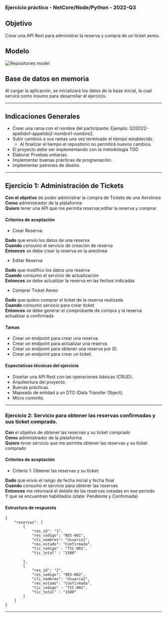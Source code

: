 ### Ejercicio práctico - NetCore/Node/Python - 2022-Q3

## Objetivo
Crear una API Rest para administrar la reserva y compra de un ticket aereo.

## Modelo
![](./modelo.jpg "Repositories model")

## Base de datos en memoria
Al cargar la aplicación, se inicializará los datos de la base inicial, la cual servirá como insumo para desarrollar el ejercicio.

---

## Indicaciones Generales

- Crear una rama con el nombre del participante: Ejemplo: Q32022-apellido1-appelido2-nombre1-nombre2.
- Subir cambios a sus ramas una vez terminado el tiempo establecido.
    - Al finalizar el tiempo el repositorio no permitirá nuevos cambios.
- El proyecto debe ser implementando con la metodologia TDD
- Elaborar Pruebas unitarias.
- Implementar buenas prácticas de programación.
- Implementar patrones de diseño.


---

## Ejercicio 1: Administración de Tickets 

<p><strong>Con el objetivo</strong> de poder administrar la compra de Tickets de una Aerolinea<br>
<strong>Como</strong> administrador de la plataforma<br>
<strong>Quiero</strong> tener una API que me permita reservar,editar la reserva y comprar</p>

#### Criterios de aceptación

- Crear Reserva:
<p><strong>Dado</strong> que envío los datos de una reserva<br>
<strong>Cuando</strong> consumo el servicio de creación de reserva<br>
<strong>Entonces</strong> se debe crear la reserva en la areolinea</p>

- Editar Reserva
<p><strong>Dado</strong> que modifico los datos una reserva<br>
<strong>Cuando</strong> consumo el servicio de actualización<br>
<strong>Entonces</strong> se debe actualizar la reserva en las fechas indicadas</p>


- Comprar Ticket Aereo
<p><strong>Dado</strong> que quiero comprar el ticket de la reserva realizada<br>
<strong>Cuando</strong> consumo servicio para crear ticket<br>
<strong>Entonces</strong> se debe generar el comprobante de compra y la reserva actualizar a confirmada</p>


#### Tareas

- Crear un endpoint para crear una reserva.
- Crear un endpoint para actualizar una reserva.
- Crear un endpoint para obtener una reserva por ID.
- Crear un endpoint para crear un ticket.

#### Expectativas técnicas del ejercicio

- Diseñar una API Rest con las operaciones básicas (CRUD).
- Arquitectura del proyecto.
- Buenas prácticas.
- Mapeado de entidad a un DTO (Data Transfer Object).
- Micro commits. 

---

### Ejercicio 2: Servicio para obtener las reservas confirmadas y sus ticket comprado.

<p><strong>Con</strong> el objetivo de obtener las reservas y su ticket comprado<br>
<strong>Como</strong> administrador de la plataforma<br>
<strong>Quiero</strong> tener servicio que me permita obtener las reservas y su ticket comprado</p>

#### Criterios de aceptación

- Criterio 1: Obtener las reservas y su ticket:

<p><strong>Dado</strong> que envío el rango de fecha inicial y fecha final<br>
<strong>Cuando</strong> consumo el servicio para obtener las reservas<br>
<strong>Entonces</strong> me retornará el detalle de las reservas creadas en ese periodo <br>
Y que se encuentren habilitados (state: Pendiente y Confirmada) <br>



#### Estructura de respuesta

```
{
	"reservas": [
		{
			"res_id": "1",
			"res_codigo": "RES-001",
			"cli_nombres": "Usuario1",			
			"res_estado": "Confirmada",
			"tic_codigo" : "TIC-001",
			"tic_total" : "1500"

		},
		{
			"res_id": "2",
			"res_codigo": "RES-002",
			"cli_nombres": "Usuario2",			
			"res_estado": "Confirmada",
			"tic_codigo" : "TIC-002",
			"tic_total" : "1500"
		}
	]
}
````

---


